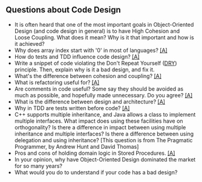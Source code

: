 ## Questions about Code Design

* It is often heard that one of the most important goals in Object-Oriented Design (and code design in general) is to have High Cohesion and Loose Coupling. What does it mean? Why is it that important and how is it achieved?
* Why does array index start with '0' in most of languages? [[A]](https://www.quora.com/Why-do-array-indexes-start-with-0-zero-in-many-programming-languages)
* How do tests and TDD influence code design? [[A]](https://www.thoughtworks.com/insights/blog/using-tdd-influence-design)
* Write a snippet of code violating the Don't Repeat Yourself ([DRY](https://en.wikipedia.org/wiki/Don%27t_repeat_yourself)) principle. Then, explain why is it a bad design, and fix it.
* What's the difference between cohesion and coupling? [[A]](https://stackoverflow.com/questions/3085285/cohesion-coupling)
* What is refactoring useful for? [[A]](https://stackoverflow.com/questions/1025844/what-is-refactoring-and-what-is-only-modifying-code)
* Are comments in code useful? Some say they should be avoided as much as possible, and hopefully made unnecessary. Do you agree? [[A]](https://medium.freecodecamp.org/code-comments-the-good-the-bad-and-the-ugly-be9cc65fbf83)
* What is the difference between design and architecture? [[A]](https://stackoverflow.com/questions/704855/software-design-vs-software-architecture)
* Why in TDD are tests written before code? [[A]](https://en.wikipedia.org/wiki/Test-driven_development)
* C++ supports multiple inheritance, and Java allows a class to implement multiple interfaces. What impact does using these facilities have on orthogonality? Is there a difference in impact between using multiple inheritance and multiple interfaces? Is there a difference between using delegation and using inheritance? [This question is from The Pragmatic Programmer, by Andrew Hunt and David Thomas]
* Pros and cons of holding domain logic in Stored Procedures. [[A]](https://softwareengineering.stackexchange.com/questions/158534/pros-and-cons-of-holding-all-the-business-logic-in-stored-procedures-in-web-appl)
* In your opinion, why have Object-Oriented Design dominated the market for so many years?
* What would you do to understand if your code has a bad design?
